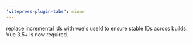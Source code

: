 ```yaml
---
'vitepress-plugin-tabs': minor
---
```


replace incremental ids with vue's useId to ensure stable IDs across builds.
Vue 3.5+ is now required.
